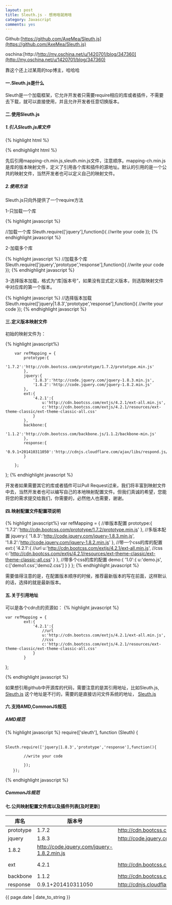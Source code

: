 ```yaml
---
layout: post
title: Sleuth.js - 想用啥就用啥
category: Javascript
comments: yes
---
```


Github:[https://github.com/AxeMea/Sleuth.js](https://github.com/AxeMea/Sleuth.js)

oschina:[http://http://my.oschina.net/u/1420701/blog/347360](http://my.oschina.net/u/1420701/blog/347360)

靠这个还上过某周的top博主，哈哈哈



#### 一.Sleuth.js是什么

Sleuth是一个加载框架，它允许开发者只需要require相应的库或者插件，不需要去下载，就可以直接使用，并且允许开发者任意切换版本。

#### 二.使用Sleuth.js

##### 1.引入Sleuth.js库文件

{% highlight html %}
<script type="text/javascript" src="https://rawgithub.com/axemea/sleuth/master/mappings/mapping-ch.min.js"></script>
<script type="text/javascript" src="sleuth.js"></script>
{% endhighlight html %}

先后引用mapping-ch.min.js,sleuth.min.js文件，注意顺序。mapping-ch.min.js是库的版本映射文件，定义了引用各个库和插件的源地址。默认的引用的是一个公共的映射文件，当然开发者也可以定义自己的映射文件。

##### 2.使用方法

Sleuth.js只向外提供了一个require方法

1-只加载一个库

{% highlight javascript %}
<script type="text/javascript" src="https://rawgithub.com/axemea/sleuth/master/mappings/mapping-ch.min.js"></script>
//加载一个库
Sleuth.require(['jquery'],function(){
	//write your code
});
{% endhighlight javascript %}

2-加载多个库

{% highlight javascript %}
//加载多个库
Sleuth.require(['jquery','prototype','response'],function(){
//write your code
});
{% endhighlight javascript %}

3-选择版本加载，格式为“库|版本号”，如果没有显式定义版本，则选取映射文件中对应库的第一个版本。

{% highlight javascript %}
//选择版本加载
Sleuth.require(['jquery|1.8.3','prototype','response'],function(){
//write your code
});
{% endhighlight javascript %}

#### 三.定义版本映射文件

初始的映射文件为：

{% highlight javascript%}

		var refMapping = {
			prototype:{
				'1.7.2':'http://cdn.bootcss.com/prototype/1.7.2/prototype.min.js'
			},
			jquery:{
				'1.8.3':'http://code.jquery.com/jquery-1.8.3.min.js',
				'1.8.2':'http://code.jquery.com/jquery-1.8.2.min.js'
			},
			ext:{
				'4.2.1':{
					u:'http://cdn.bootcss.com/extjs/4.2.1/ext-all.min.js',
					c:'http://cdn.bootcss.com/extjs/4.2.1/resources/ext-theme-classic/ext-theme-classic-all.css'
				}
			},
			backbone:{
				'1.1.2':'http://cdn.bootcss.com/backbone.js/1.1.2/backbone-min.js'
			},
			response:{
				'0.9.1+201410311050':'http://cdnjs.cloudflare.com/ajax/libs/respond.js/1.4.2/respond.min.js'
			}

		};
};
{% endhighlight javascript %}

开发者如果需要其它的库或者插件可以Pull Request过来，我们将丰富到映射文件中去，当然开发者也可以编写自己的本地映射配置文件。但我们真诚的希望，您能将您的需求提交给我们，你需要的，必然他人也需要，谢谢。

#### 四.映射配置文件配置项说明
{% highlight javascript%}
		var refMapping = {
			//单版本配置
			prototype:{
				'1.7.2':'http://cdn.bootcss.com/prototype/1.7.2/prototype.min.js'
			},
			//多版本配置
			jquery:{
				'1.8.3':'http://code.jquery.com/jquery-1.8.3.min.js',
				'1.8.2':'http://code.jquery.com/jquery-1.8.2.min.js'
			},
			//带一个css的库的配置
			ext:{
				'4.2.1':{
					//url
					u:'http://cdn.bootcss.com/extjs/4.2.1/ext-all.min.js',
					//css
					c:'http://cdn.bootcss.com/extjs/4.2.1/resources/ext-theme-classic/ext-theme-classic-all.css'
				}
			},
			//带多个css的库的配置
			demo:{
				'1.0':{
					u:'demo.js',
					c:['demo1.css','demo2.css']
				}
			}
};
{% endhighlight javascript %}

需要值得注意的是，在配置版本顺序的时候，推荐最新版本的写在前面，这样默认的话，选择的就是最新版本。



#### 五.关于引用地址


可以是各个cdn点的资源如：
{% highlight javascript %}

	var refMapping = {
			ext:{
				'4.2.1':{
					//url
					u:'http://cdn.bootcss.com/extjs/4.2.1/ext-all.min.js',
					//css
					c:'http://cdn.bootcss.com/extjs/4.2.1/resources/ext-theme-classic/ext-theme-classic-all.css'
				}
			}

};

{% endhighlight javascript %}


如果想引用github中开源库的代码，需要注意的是其引用地址，比如Sleuth.js,
[Sleuth.js](https://github.com/AxeMea/Sleuth/blob/master/sleuth.js)
这个地址是不行的，需要的是直接访问文件系统的地址，
[Sleuth.js](https://rawgithub.com/axemea/sleuth/master/sleuth.js)

#### 六.支持AMD,CommonJS规范

##### AMD规范

{% highlight javascript %}
		require(['sleuth'], function (Sleuth) {

	　　　　Sleuth.require(['jquery|1.8.3','prototype','response'],function(){

			//write your code

			});
	　　});

{% endhighlight javascript %}

##### CommonJS规范




#### 七.公共映射配置文件库以及插件列表[及时更新]


库名 | 版本号 | 脚本引用地址 | 样式引用地址 |
-----|--------|--------------|------------- |
prototype | 1.7.2  | http://cdn.bootcss.com/prototype/1.7.2/prototype.min.js | |
jquery | 1.8.3  | http://code.jquery.com/jquery-1.8.3.min.js | |
 | 1.8.2  | http://code.jquery.com/jquery-1.8.2.min.js | |
ext | 4.2.1  | http://cdn.bootcss.com/extjs/4.2.1/ext-all.js |  http://cdn.bootcss.com/extjs/4.2.1/resources/ext-theme-classic/ext-theme-classic-all.css
backbone | 1.1.2  | http://cdn.bootcss.com/backbone.js/1.1.2/backbone-min.js |   |
response | 0.9.1+201410311050  | http://cdnjs.cloudflare.com/ajax/libs/respond.js/1.4.2/respond.min.js | |



{{ page.date | date_to_string }}
